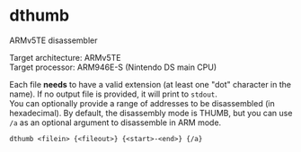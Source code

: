 # dthumb
ARMv5TE disassembler  

Target architecture: ARMv5TE  
Target processor: ARM946E-S (Nintendo DS main CPU)  

Each file **needs** to have a valid extension (at least one "dot" character in the name).
If no output file is provided, it will print to ``stdout``.  
You can optionally provide a range of addresses to be disassembled (in hexadecimal).
By default, the disassembly mode is THUMB, but you can use ``/a`` as an optional argument to disassemble in ARM mode.
```
dthumb <filein> {<fileout>} {<start>-<end>} {/a}
```
